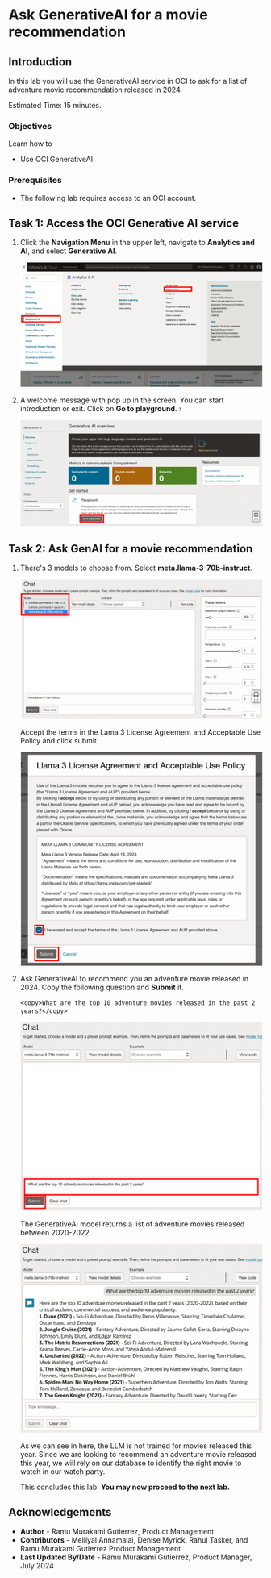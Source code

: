 # Ask GenerativeAI for a movie recommendation

## Introduction

In this lab you will use the GenerativeAI service in OCI to ask for a list of adventure movie recommendation released in 2024. 

Estimated Time: 15 minutes.

### Objectives

Learn how to
- Use OCI GenerativeAI.

### Prerequisites

- The following lab requires access to an OCI account. 

## Task 1: Access the OCI Generative AI service 

1. Click the **Navigation Menu** in the upper left, navigate to **Analytics and AI**, and select **Generative AI**.

    ![Navigating to GenerativeAI.](images/access-genai.png " ") 

2. A welcome message with pop up in the screen.  You can start introduction or exit. Click on **Go to playground**. ›

    ![Go to GenerativeAI playground.](images/go-to-playground.png " ") 

## Task 2: Ask GenAI for a movie recommendation 

1. There's 3 models to choose from. Select **meta.llama-3-70b-instruct**. 

    ![Select Llama model.](images/select-llama.png " ")

    Accept the terms in the Lama 3 License Agreement and Acceptable Use Policy and click submit.

    ![Accept the terms in the llama license agreement.](images/accept-terms.png " ")

2. Ask GenerativeAI to recommend you an adventure movie released in 2024. Copy the following question and **Submit** it. 

     ```
     <copy>What are the top 10 adventure movies released in the past 2 years?</copy>
     ```

    ![Sumbit question to GenAI.](images/submit-question.png " ")  

    The GenerativeAI model returns a list of adventure movies released between 2020-2022. 
    
    ![List movies recommended.](images/list-of-movies.png " ")  

    As we can see in here, the LLM is not trained for movies released this year. Since we are looking to recommend an adventure movie released this year, we will rely on our database to identify the right movie to watch in our watch party. 

    This concludes this lab. **You may now proceed to the next lab.**

## Acknowledgements
* **Author** - Ramu Murakami Gutierrez, Product Management
* **Contributors** -  Melliyal Annamalai, Denise Myrick, Rahul Tasker, and Ramu Murakami Gutierrez Product Management
* **Last Updated By/Date** - Ramu Murakami Gutierrez, Product Manager, July 2024

